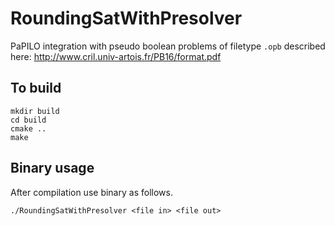 # RoundingSatWithPresolver
PaPILO integration with pseudo boolean problems of filetype `.opb` described here: http://www.cril.univ-artois.fr/PB16/format.pdf
## To build
```
mkdir build 
cd build 
cmake ..
make
```
## Binary usage
After compilation use binary as follows.
```
./RoundingSatWithPresolver <file in> <file out>
```
